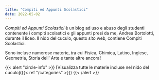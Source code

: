 ```yaml
---
title: "Compiti ed Appunti Scolastici"
date: 2022-05-02
---
```

*Compiti ed Appunti Scolastici* è un blog ad uso e abuso degli studenti contenente i compiti scolastici e gli appunti presi da me, Andrea Bortolotti, durante il liceo. Il nido del cuculo, questo sito web, contiene Compiti Scolastici.

Sono incluse numerose materie, tra cui Fisica, Chimica, Latino, Inglese, Geometria, Storia dell' Arte e tante altre ancora! 

{{< alert "circle-info" >}}
[Visualizza tutte le materie incluse nel nido del cuculo]({{< ref "/categories" >}})
{{< /alert >}}